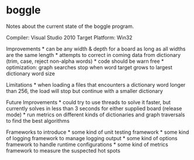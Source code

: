 boggle
======
Notes about the current state of the boggle program.

Compiler: Visual Studio 2010
Target Platform: Win32

Improvements
	* can be any width & depth for a board as long as all widths are the same length
	* attempts to correct in coming data from dictionary (trim, case, reject non-alpha words)
	* code should be warn free
	* optimization: graph searches stop when word target grows to largest dictionary word size

Limitations
	* when loading a files that encounters a dictionary word longer than 256, the load will stop but continue with a smaller dictionary

Future Improvements
	* could try to use threads to solve it faster, but currently solves in less than 3 seconds for either supplied board (release mode)
	* run metrics on different kinds of dictionaries and graph traversals to find the best algorithms

Frameworks to introduce
	* some kind of unit testing framework
	* some kind of logging framework to manage logging output
	* some kind of options framework to handle runtime configurations
	* some kind of metrics framework to measure the suspected hot spots

